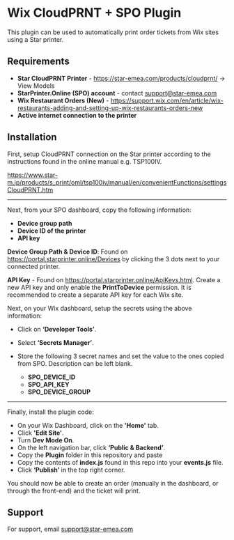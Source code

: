 # Wix CloudPRNT + SPO Plugin

This plugin can be used to automatically print order tickets from Wix sites using a Star printer.

## Requirements

- **Star CloudPRNT Printer** - https://star-emea.com/products/cloudprnt/ -> View Models
- **StarPrinter.Online (SPO) account** - contact <support@star-emea.com>
- **Wix Restaurant Orders (New)** - https://support.wix.com/en/article/wix-restaurants-adding-and-setting-up-wix-restaurants-orders-new
- **Active internet connection to the printer**

## Installation

First, setup CloudPRNT connection on the Star printer according to the instructions found in the online manual e.g. TSP100IV.

https://www.star-m.jp/products/s_print/oml/tsp100iv/manual/en/convenientFunctions/settingsCloudPRNT.htm

---

Next, from your SPO dashboard, copy the following information:

- **Device group path**
- **Device ID of the printer**
- **API key**

**Device Group Path & Device ID**: Found on https://portal.starprinter.online/Devices by clicking the 3 dots next to your connected printer.

**API Key** - Found on https://portal.starprinter.online/ApiKeys.html. Create a new API key and only enable the **PrintToDevice** permission. It is recommended to create a separate API key for each Wix site.

Next, on your Wix dashboard, setup the secrets using the above information:

- Click on **‘Developer Tools’**.
- Select **‘Secrets Manager’**.
- Store the following 3 secret names and set the value to the ones copied from SPO. Description can be left blank.

  - **SPO_DEVICE_ID**
  - **SPO_API_KEY**
  - **SPO_DEVICE_GROUP**

---

Finally, install the plugin code:

- On your Wix Dashboard, click on the **'Home'** tab.
- Click **'Edit Site'**.
- Turn **Dev Mode On**.
- On the left navigation bar, click **‘Public & Backend’**.
- Copy the **Plugin** folder in this repository and paste
- Copy the contents of **index.js** found in this repo into your **events.js** file.
- Click **‘Publish’** in the top right corner.

You should now be able to create an order (manually in the dashboard, or through the front-end) and the ticket will print.

## Support

For support, email support@star-emea.com
